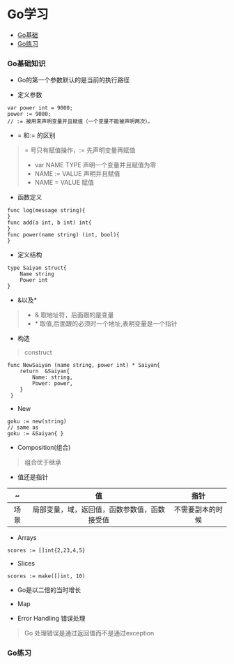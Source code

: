 # Go学习

* [Go基础](#GO-BASIC)
* [Go练习](#GO-EXERCISE)

### <a name="GO-BASIC"></a>Go基础知识

+ Go的第一个参数默认的是当前的执行路径

+ 定义参数
````
var power int = 9000;
power := 9000;
// := 被用来声明变量并且赋值（一个变量不能被声明两次）。
````

+ = 和:= 的区别
> = 号只有赋值操作，:= 先声明变量再赋值
> + var NAME TYPE 声明一个变量并且赋值为零
> + NAME := VALUE 声明并且赋值
> + NAME = VALUE 赋值

+ 函数定义
```$xslt
func log(message string){
}
func add(a int, b int) int{
}
func power(name string) (int, bool){
}
```

+ 定义结构
```$xslt
type Saiyan struct{
    Name string
    Power int
}
```
+ &以及*

>+ & 取地址符，后面跟的是变量
>+ \* 取值,后面跟的必须时一个地址,表明变量是一个指针

+ 构造
> construct
```$xslt
func NewSaiyan (name string, power int) * Saiyan{
    return  &Saiyan{
        Name: string,
        Power: power,
    }
 }
```
+ New
```$xslt
goku := new(string)
// same as
goku := &Saiyan{ }
```

+ Composition(组合)
> 组合优于继承

+ 值还是指针

|~|值|指针|
|:-----:|:-----:|:-----:|
|场景|局部变量，域，返回值，函数参数值，函数接受值| 不需要副本的时候|

+ Arrays
```$xslt
scores := []int{2,23,4,5}
```

+ Slices
```$xslt
scores := make([]int, 10)
```
+ Go是以二倍的当时增长

+ Map

+ Error Handling 错误处理
> Go 处理错误是通过返回值而不是通过exception



### <a name="GO-EXERCISE"></a>Go练习









